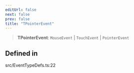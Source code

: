 ```yaml
---
editUrl: false
next: false
prev: false
title: "TPointerEvent"
---
```


> **TPointerEvent**: `MouseEvent` \| `TouchEvent` \| `PointerEvent`

## Defined in

src/EventTypeDefs.ts:22
